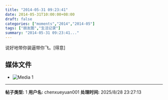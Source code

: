 ```yaml
---
title: "2014-05-31 09:23:41"
date: 2014-05-31T10:00:00+08:00
draft: false
categories: ["moments","2014","2014-05"]
tags: ["朋友圈","生活记录"]
summary: "2014-05-31 09:23:41..."
---
```


说好地带你装逼带你飞。[得意]

## 媒体文件

- ![Media 1](/Moments/photos/2014-05-31/201405310923410.jpg)

---

**帖子类型:** 1
**用户名:** chenxueyuan001
**处理时间:** 2025/8/28 23:27:13